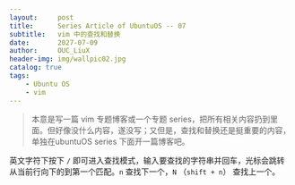 ```yaml
---
layout:     post
title:      Series Article of UbuntuOS -- 07 
subtitle:   vim 中的查找和替换          
date:       2027-07-09
author:     OUC_LiuX
header-img: img/wallpic02.jpg
catalog: true
tags:
    - Ubuntu OS    
    - vim    
---
```


> 本意是写一篇 vim 专题博客或一个专题 series，把所有相关内容扔到里面。但好像没什么内容，遂没写；又但是，查找和替换还是挺重要的内容，单独在ubuntuOS series 下面开一篇博客吧。    

英文字符下按下 `/` 即可进入查找模式，输入要查找的字符串并回车，光标会跳转从当前行向下的到第一个匹配。`n` 查找下一个，`N` （`shift + n`） 查找上一个。   